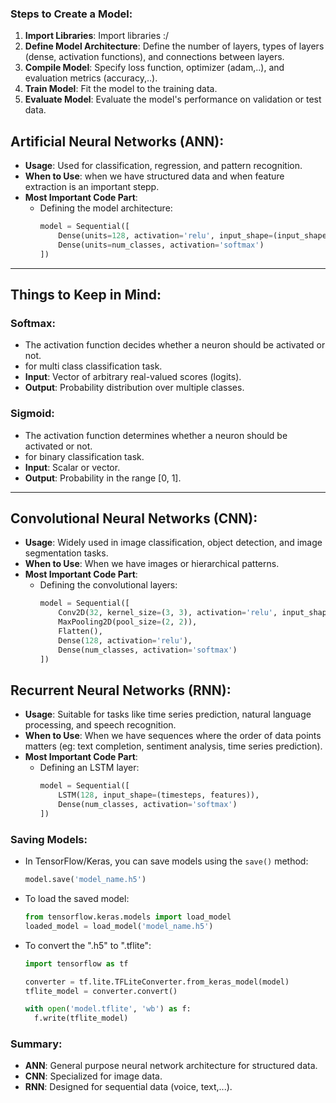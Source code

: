 ### Steps to Create a Model:
  1. **Import Libraries**: Import libraries :/
  2. **Define Model Architecture**: Define the number of layers, types of layers (dense, activation functions), and connections between layers.
  3. **Compile Model**: Specify loss function, optimizer (adam,..), and evaluation metrics (accuracy,..).
  4. **Train Model**: Fit the model to the training data.
  5. **Evaluate Model**: Evaluate the model's performance on validation or test data.

## Artificial Neural Networks (ANN):
- **Usage**: Used for classification, regression, and pattern recognition.
- **When to Use**: when we have structured data and when feature extraction is an important stepp.
- **Most Important Code Part**:
  - Defining the model architecture:
    ```python
    model = Sequential([
        Dense(units=128, activation='relu', input_shape=(input_shape,)),
        Dense(units=num_classes, activation='softmax')
    ])
    ```

---

## Things to Keep in Mind:

### Softmax:
- The activation function decides whether a neuron should be activated or not.
- for multi class classification task.
- **Input**: Vector of arbitrary real-valued scores (logits).
- **Output**: Probability distribution over multiple classes.

### Sigmoid:
- The activation function determines whether a neuron should be activated or not.
- for binary classification task.
- **Input**: Scalar or vector.
- **Output**: Probability in the range [0, 1].

---

## Convolutional Neural Networks (CNN):
- **Usage**: Widely used in image classification, object detection, and image segmentation tasks.
- **When to Use**: When we have images or hierarchical patterns.
- **Most Important Code Part**:
  - Defining the convolutional layers:
    ```python
    model = Sequential([
        Conv2D(32, kernel_size=(3, 3), activation='relu', input_shape=input_shape),
        MaxPooling2D(pool_size=(2, 2)),
        Flatten(),
        Dense(128, activation='relu'),
        Dense(num_classes, activation='softmax')
    ])
    ```

## Recurrent Neural Networks (RNN):
- **Usage**: Suitable for tasks like time series prediction, natural language processing, and speech recognition.
- **When to Use**: When we have sequences where the order of data points matters (eg: text completion, sentiment analysis, time series prediction).
- **Most Important Code Part**:
  - Defining an LSTM layer:
    ```python
    model = Sequential([
        LSTM(128, input_shape=(timesteps, features)),
        Dense(num_classes, activation='softmax')
    ])
    ```

### Saving Models:
- In TensorFlow/Keras, you can save models using the `save()` method:
  ```python
  model.save('model_name.h5')
  ```
- To load the saved model:
  ```python
  from tensorflow.keras.models import load_model
  loaded_model = load_model('model_name.h5')
  ```
  
- To convert the ".h5" to ".tflite":
  ```python
  import tensorflow as tf

  converter = tf.lite.TFLiteConverter.from_keras_model(model)
  tflite_model = converter.convert()
  
  with open('model.tflite', 'wb') as f:
    f.write(tflite_model)
  ```

	

### Summary:
- **ANN**: General purpose neural network architecture for structured data.
- **CNN**: Specialized for image data.
- **RNN**: Designed for sequential data (voice, text,...).

